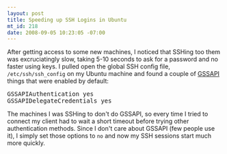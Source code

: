 ```yaml
--- 
layout: post
title: Speeding up SSH Logins in Ubuntu
mt_id: 218
date: 2008-09-05 10:23:05 -07:00
---
```

After getting access to some new machines, I noticed that SSHing too them was excruciatingly slow, taking 5-10 seconds to ask for a password and no faster using keys.  I pulled open the global SSH config file, `/etc/ssh/ssh_config` on my Ubuntu machine and found a couple of [GSSAPI](http://en.wikipedia.org/wiki/Generic_Security_Services_Application_Program_Interface) things that were enabled by default:

<pre>
GSSAPIAuthentication yes
GSSAPIDelegateCredentials yes
</pre>

The machines I was SSHing to don't do GSSAPI, so every time I tried to connect my client had to wait a short timeout before trying other authentication methods.  Since I don't care about GSSAPI (few people use it), I simply set those options to `no` and now my SSH sessions start much more quickly.
